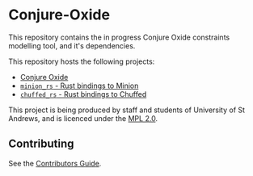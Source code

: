 # Conjure-Oxide

This repository contains the in progress Conjure Oxide constraints modelling
tool, and it's dependencies. 

This repository hosts the following projects:

* [Conjure Oxide](https://github.com/conjure-cp/conjure-oxide/tree/main/conjure_oxide)
* [`minion_rs` - Rust bindings to Minion](https://github.com/conjure-cp/conjure-oxide/tree/main/solvers/minion)
* [`chuffed_rs` - Rust bindings to Chuffed](https://github.com/conjure-cp/conjure-oxide/tree/main/solvers/chuffed)

This project is being produced by staff and students of University of St
Andrews, and is licenced under the [MPL 2.0](./LICENCE).

## Contributing

See the [Contributors Guide](https://github.com/conjure-cp/conjure-oxide/wiki/Contributing).

<!-- vim: cc=80
-->
